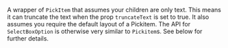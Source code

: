 A wrapper of `PickItem` that assumes your children are only text. This means it can truncate the text when the prop `truncateText` is set to true. It also assumes you require the default layout of a Pickitem. The API for `SelectBoxOption` is otherwise very similar to `Pickitem`s. See below for further details.
